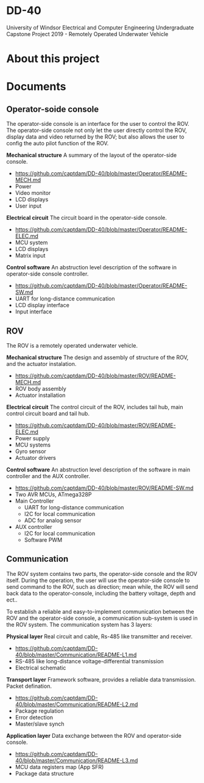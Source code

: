 # DD-40
University of Windsor Electrical and Computer Engineering Undergraduate Capstone Project 2019 - Remotely Operated Underwater Vehicle

# About this project

# Documents

## Operator-soide console

The operator-side console is an interface for the user to control the ROV. The operator-side console not only let the user directly control the ROV, display data and video returned by the ROV; but also allows the user to config the auto pilot function of the ROV.

__Mechanical structure__
A summary of the layout of the operator-side console.
- https://github.com/captdam/DD-40/blob/master/Operator/README-MECH.md
- Power
- Video monitor
- LCD displays
- User input

__Electrical circuit__
The circuit board in the operator-side console.
- https://github.com/captdam/DD-40/blob/master/Operator/README-ELEC.md
- MCU system
- LCD displays
- Matrix input

__Control software__
An abstruction level description of the software in operator-side console controller.
- https://github.com/captdam/DD-40/blob/master/Operator/README-SW.md
- UART for long-distance communication
- LCD display interface
- Input interface

## ROV

The ROV is a remotely operated underwater vehicle.

__Mechanical structure__
The design and assembly of structure of the ROV, and the actuator instalation.
- https://github.com/captdam/DD-40/blob/master/ROV/README-MECH.md
- ROV body assembly
- Actuator installation

__Electrical circuit__
The control circuit of the ROV, includes tail hub, main control circuit board and tail hub.
- https://github.com/captdam/DD-40/blob/master/ROV/README-ELEC.md
- Power supply
- MCU systems
- Gyro sensor
- Actuator drivers

__Control software__
An abstruction level description of the software in main controller and the AUX controller.
- https://github.com/captdam/DD-40/blob/master/ROV/README-SW.md
- Two AVR MCUs, ATmega328P
- Main Controller
  - UART for long-distance communication
  - I2C for local communication
  - ADC for analog sensor
- AUX controller
  - I2C for local communication
  - Software PWM

## Communication

The ROV system contains two parts, the operator-side console and the ROV itself. During the operation, the user will use the operator-side console to send command to the ROV, such as direction; mean while, the ROV will send back data to the operator-console, including the battery voltage, depth and ect..

To establish a reliable and easy-to-implement communication between the ROV and the operator-side console, a communication sub-system is used in the ROV system. The communication system has 3 layers:

__Physical layer__
Real circuit and cable, Rs-485 like transmitter and receiver.
- https://github.com/captdam/DD-40/blob/master/Communication/README-L1.md
- RS-485 like long-distance voltage-differential transmission
- Electrical schematic

__Transport layer__
Framework software, provides a reliable data transmission. Packet defination.
- https://github.com/captdam/DD-40/blob/master/Communication/README-L2.md
- Package regulation
- Error detection
- Master/slave synch

__Application layer__
Data exchange between the ROV and operator-side console.
- https://github.com/captdam/DD-40/blob/master/Communication/README-L3.md
- MCU data registers map (App SFR)
- Package data structure
